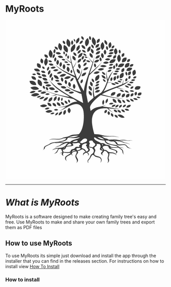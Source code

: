 # MyRoots

<p align="center"><img src="/Images/Logo.png"></p>


---

# *__What is MyRoots__*

MyRoots is a software designed to make creating family tree's easy and free. Use MyRoots to make and share your own family trees and export them as PDF files


## How to use MyRoots

To use MyRoots its simple just download and install the app through the installer that you can find in the releases section. For instructions on how to install view [How To Install](###How-To-Install)












### How to install
